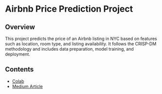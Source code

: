 # Airbnb Price Prediction Project

## Overview
This project predicts the price of an Airbnb listing in NYC based on features such as location, room type, and listing availability. It follows the CRISP-DM methodology and includes data preparation, model training, and deployment.

## Contents
- [Colab](https://colab.research.google.com/drive/1rI6KS5UhWoQuql4H8BWF66yVu7CagEN2?usp=sharing)
- [Medium Article](https://medium.com/@sriyaamperayani/building-an-airbnb-price-prediction-model-with-crisp-dm-a-step-by-step-guide-39fd106bd80a)
